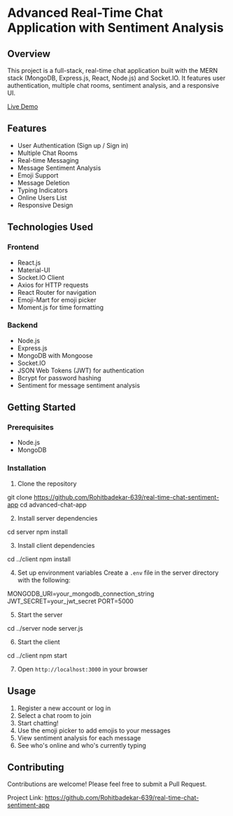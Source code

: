 # Advanced Real-Time Chat Application with Sentiment Analysis

## Overview

This project is a full-stack, real-time chat application built with the MERN stack (MongoDB, Express.js, React, Node.js) and Socket.IO. It features user authentication, multiple chat rooms, sentiment analysis, and a responsive UI.

[Live Demo](https://chat-sentiment-app-frontend.vercel.app) 

## Features

- User Authentication (Sign up / Sign in)
- Multiple Chat Rooms
- Real-time Messaging
- Message Sentiment Analysis
- Emoji Support
- Message Deletion
- Typing Indicators
- Online Users List
- Responsive Design

## Technologies Used

### Frontend
- React.js
- Material-UI
- Socket.IO Client
- Axios for HTTP requests
- React Router for navigation
- Emoji-Mart for emoji picker
- Moment.js for time formatting

### Backend
- Node.js
- Express.js
- MongoDB with Mongoose
- Socket.IO
- JSON Web Tokens (JWT) for authentication
- Bcrypt for password hashing
- Sentiment for message sentiment analysis

## Getting Started

### Prerequisites
- Node.js
- MongoDB

### Installation

1. Clone the repository

git clone https://github.com/Rohitbadekar-639/real-time-chat-sentiment-app
cd advanced-chat-app

2. Install server dependencies

cd server
npm install

3. Install client dependencies

cd ../client
npm install

4. Set up environment variables
Create a `.env` file in the server directory with the following:

MONGODB_URI=your_mongodb_connection_string
JWT_SECRET=your_jwt_secret
PORT=5000

5. Start the server

cd ../server
node server.js

6. Start the client

cd ../client
npm start

7. Open `http://localhost:3000` in your browser

## Usage

1. Register a new account or log in
2. Select a chat room to join
3. Start chatting!
4. Use the emoji picker to add emojis to your messages
5. View sentiment analysis for each message
6. See who's online and who's currently typing

## Contributing

Contributions are welcome! Please feel free to submit a Pull Request.

Project Link: https://github.com/Rohitbadekar-639/real-time-chat-sentiment-app
